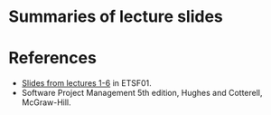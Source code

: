 Summaries of lecture slides
===========================

References
==========

* [Slides from lectures 1-6](http://cs.lth.se/etsf01/lectures/) in ETSF01.
* Software Project Management 5th edition, Hughes and Cotterell, McGraw-Hill.
